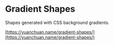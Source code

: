 # Gradient Shapes
Shapes generated with CSS background gradients.

[https://yuanchuan.name/gradient-shapes/](https://yuanchuan.name/gradient-shapes/)
